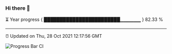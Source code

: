 ### Hi there 👋

⏳ Year progress { ████████████████████████▁▁▁▁▁▁ } 82.33 %

---

⏰ Updated on Thu, 28 Oct 2021 12:17:56 GMT

![Progress Bar CI](https://github.com/liununu/liununu/workflows/Progress%20Bar%20CI/badge.svg)
